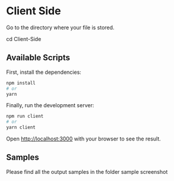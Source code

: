 # Client Side 
Go to the directory where your file is stored. 

cd Client-Side

## Available Scripts

First, install the dependencies:

```bash
npm install
# or
yarn
```

Finally, run the development server:

```bash
npm run client
# or
yarn client
```

Open [http://localhost:3000](http://localhost:3000) with your browser to see the result.

 ## Samples

 Please find all the output samples in the folder sample screenshot 
